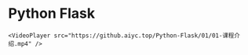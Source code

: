 # Python Flask
```url
<VideoPlayer src="https://github.aiyc.top/Python-Flask/01/01-课程介绍.mp4" />
```

